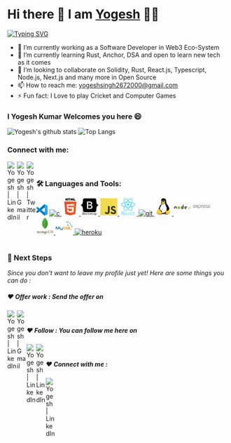 # Hi there 👋 I am [Yogesh](https://github.com/yogeshsingh2672000/) 🙋‍♂️

[![Typing SVG](https://readme-typing-svg.demolab.com?font=Fira+Code&pause=1000&color=F72E2E&width=950&lines=I+am+working+in+Web3+Eco-System%2C+and+looking+to+contribute+for+the+Community)](https://git.io/typing-svg)

- 🔭 I’m currently working as a Software Developer in Web3 Eco-System
- 🌱 I’m currently learning Rust, Anchor, DSA and open to learn new tech as it comes
- 👯 I’m looking to collaborate on Solidity, Rust, React.js, Typescript, Node.js, Next.js and many more in Open Source
- 📫 How to reach me: yogeshsingh2672000@gmail.com
- ⚡ Fun fact: I Love to play Cricket and Computer Games
<!-- - 💬 Ask me about ... -->

### I Yogesh Kumar Welcomes you here 😄

![Yogesh's github stats](https://github-readme-stats.vercel.app/api?username=yogeshsingh2672000&count_private=true&include_all_commits=true&show_icons=true)
![Top Langs](https://github-readme-stats.vercel.app/api/top-langs/?username=yogeshsingh2672000&layout=compact)

### Connect with me:

[<img align="left" alt="Yogesh | LinkedIn" width="22px" src="https://cdn.iconscout.com/icon/free/png-256/linkedin-2752135-2284952.png" />](https://www.linkedin.com/in/yogesh-krr/)
[<img align="left" alt="Yogesh | Gmail" width="22px" src="https://upload.wikimedia.org/wikipedia/commons/7/7e/Gmail_icon_%282020%29.svg" />](mailto:yogeshsingh2672000@gmail.com)
[<img align="left" alt="Yogesh | Twitter" width="22px" src="https://camo.githubusercontent.com/35b0b8bfbd8840f35607fb56ad0a139047fd5d6e09ceb060c5c6f0a5abd1044c/68747470733a2f2f6564656e742e6769746875622e696f2f537570657254696e7949636f6e732f696d616765732f7376672f747769747465722e737667" />](https://twitter.com/YogeshKrr)

<br />

### 🛠️ Languages and Tools:

<p align="left"><img alt="Visual Studio Code" width="26px" src="https://raw.githubusercontent.com/github/explore/80688e429a7d4ef2fca1e82350fe8e3517d3494d/topics/visual-studio-code/visual-studio-code.png" /> <a href="https://docs.python.org/3/" target="_blank"> <img src="https://upload.wikimedia.org/wikipedia/commons/c/c3/Python-logo-notext.svg" alt="c" width="40" height="40"/> </a><a href="https://www.w3.org/html/" target="_blank"> <img src="https://raw.githubusercontent.com/devicons/devicon/master/icons/html5/html5-original-wordmark.svg" alt="html5" width="40" height="40"/> </a>  <a href="https://getbootstrap.com" target="_blank"> <img src="https://raw.githubusercontent.com/devicons/devicon/master/icons/bootstrap/bootstrap-plain-wordmark.svg" alt="bootstrap" width="40" height="40"/> </a>  <a href="https://developer.mozilla.org/en-US/docs/Web/JavaScript" target="_blank"> <img src="https://raw.githubusercontent.com/devicons/devicon/master/icons/javascript/javascript-original.svg" alt="javascript" width="40" height="40"/> </a>  <a href="https://reactjs.org/" target="_blank"> <img src="https://raw.githubusercontent.com/devicons/devicon/master/icons/react/react-original-wordmark.svg" alt="react" width="40" height="40"/> </a>  <a href="https://nodejs.org" target="_blank"> <a href="https://git-scm.com/" target="_blank"> <img src="https://www.vectorlogo.zone/logos/git-scm/git-scm-icon.svg" alt="git" width="40" height="40"/> </a> <a href="https://www.linux.org/" target="_blank"> <img src="https://raw.githubusercontent.com/devicons/devicon/master/icons/linux/linux-original.svg" alt="linux" width="40" height="40"/> </a> <img src="https://raw.githubusercontent.com/devicons/devicon/master/icons/nodejs/nodejs-original-wordmark.svg" alt="nodejs" width="40" height="40"/> </a>  <a href="https://expressjs.com" target="_blank"> <img src="https://raw.githubusercontent.com/devicons/devicon/master/icons/express/express-original-wordmark.svg" alt="express" width="40" height="40"/> </a>  <a href="https://www.mongodb.com/" target="_blank"> <img src="https://raw.githubusercontent.com/devicons/devicon/master/icons/mongodb/mongodb-original-wordmark.svg" alt="mongodb" width="40" height="40"/> </a>  <a href="https://www.mysql.com/" target="_blank"> <img src="https://raw.githubusercontent.com/devicons/devicon/master/icons/mysql/mysql-original-wordmark.svg" alt="mysql" width="40" height="40"/> </a>  <a href="https://heroku.com" target="_blank"> <img src="https://www.vectorlogo.zone/logos/heroku/heroku-icon.svg" alt="heroku" width="40" height="40"/> </a>

<br />
<br />

### 👣 Next Steps

_Since you don't want to leave my profile just yet! Here are some things you can do :_

##### ❤️ Offer work : Send the offer on

[<img align="left" alt="Yogesh | LinkedIn" width="22px" src="https://cdn.iconscout.com/icon/free/png-256/linkedin-2752135-2284952.png" />](https://www.linkedin.com/in/yogesh-krr/)
[<img align="left" alt="Yogesh | Gmail" width="22px" src="https://upload.wikimedia.org/wikipedia/commons/7/7e/Gmail_icon_%282020%29.svg" />](mailto:yogeshsingh2672000@gmail.com)

<br/>

##### ❤️ Follow : You can follow me here on

[<img align="left" alt="Yogesh | LinkedIn" width="22px" src="https://cdn.jsdelivr.net/npm/simple-icons@v3/icons/github.svg" />](https://github.com/yogeshsingh2672000) [<img align="left" alt="Yogesh | LinkedIn" width="22px" src="https://cdn.iconscout.com/icon/free/png-256/linkedin-2752135-2284952.png" />](https://www.linkedin.com/in/yogesh-krr/)

<br/>

##### ❤️ Connect with me :

[<img align="left" alt="Yogesh | LinkedIn" width="22px" src="https://cdn.iconscout.com/icon/free/png-256/linkedin-2752135-2284952.png" />](https://www.linkedin.com/in/yogesh-krr/)

